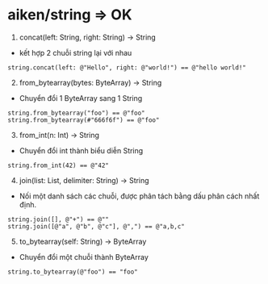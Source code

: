 # aiken/string => OK

1. concat(left: String, right: String) -> String

- kết hợp 2 chuỗi string lại với nhau

```aiken
string.concat(left: @"Hello", right: @"world!") == @"hello world!"
```

2. from_bytearray(bytes: ByteArray) -> String

- Chuyển đổi 1 ByteArray sang 1 String

```aiken
string.from_bytearray("foo") == @"foo"
string.from_bytearray(#"666f6f") == @"foo"
```

3. from_int(n: Int) -> String

- Chuyển đổi int thành biểu diễn String

```aiken
string.from_int(42) == @"42"
```

4. join(list: List<String>, delimiter: String) -> String

- Nối một danh sách các chuỗi, được phân tách bằng dấu phân cách nhất định.

```aiken
string.join([], @"+") == @""
string.join([@"a", @"b", @"c"], @",") == @"a,b,c"
```

5. to_bytearray(self: String) -> ByteArray

- Chuyển đổi một chuỗi thành ByteArray

```aiken
string.to_bytearray(@"foo") == "foo"
```